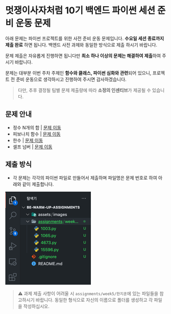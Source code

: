 # 멋쟁이사자처럼 10기 백엔드 파이썬 세션 준비 운동 문제



아래 문제는 파이썬 프로젝트를 위한 사전 준비 운동 문제입니다. **수요일 세션 종료까지 제출 완료** 하면 됩니다. 백엔드 사전 과제와 동일한 방식으로 제출 하시기 바랍니다.



문제 제출은 자유롭게 진행하면 됩니다만 **최소 하나 이상의 문제는 해결하여 제출**하여 주시기 바랍니다.



문제는 대부분 이번 주차 주제인 **함수와 클래스, 파이썬 심화와 관련**되어 있으니, 프로젝트 전 준비 운동으로 생각하시고 진행하여 주시면 감사하겠습니다.



> 다만, 추후 결정될 팀별 문제 제출량에 따라 **소정의 인센티브**가 제공될 수 있습니다.



## 문제 안내



- 정수 N개의 합 | [문제 이동](https://www.acmicpc.net/problem/15596)
- 피보나치 함수 | [문제 이동](https://www.acmicpc.net/problem/1003)
- 한수 | [문제 이동](https://www.acmicpc.net/problem/1065)
- 셀프 넘버 | [문제 이동](https://www.acmicpc.net/problem/4673)



## 제출 방식


- 각 문제는 각각의 파이썬 파일로 만들어서 제출하며 파일명은 문제 번호로 하여 아래와 같이 제출합니다.

![1](https://github.com/Likelion-Inha-10/be-warm-up-assignments/blob/%ED%95%9C%EC%A7%80%ED%9B%88/assets/images/1.png)

> ⚠️ 과제 제출 사항이 어려울 시 `assignments/week5/한지훈`에 있는 파일들을 참고하시기 바랍니다. 동일한 형식으로 자신의 이름으로 폴더를 생성하고 각 파일을 작성하십시오.

